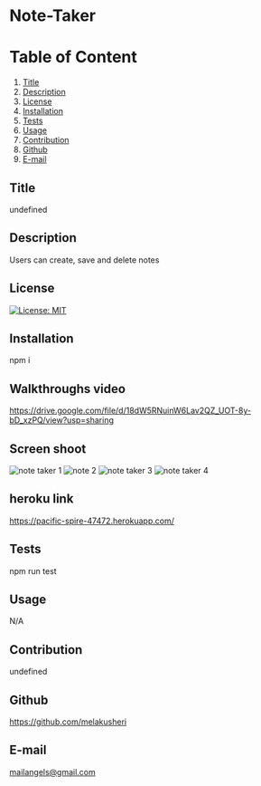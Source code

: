 # Note-Taker

  
  # Table of Content
  1. [Title](#Title)
  2. [Description](#Description)
  3. [License](#License)
  4. [Installation](#Installation)
  5. [Tests](#Tests)
  6. [Usage](#Usage)
  7. [Contribution](#Contribution)
  8. [Github](#Github)
  9. [E-mail](#Email)  
  
  ## Title
  undefined
  
  
  ## Description
  Users can create, save and delete notes 
  
  ## License
  [![License: MIT](https://img.shields.io/badge/License-MIT-yellow.svg)](https://opensource.org/licenses/MIT)
  
  ## Installation
  npm i
  
  ## Walkthroughs video
  https://drive.google.com/file/d/18dW5RNuinW6Lav2QZ_UOT-8y-bD_xzPQ/view?usp=sharing
  
  ## Screen shoot
![note taker 1](https://user-images.githubusercontent.com/65136237/131925430-b8a26c55-f023-4a13-9c83-f7328ed64e52.PNG)
![note 2](https://user-images.githubusercontent.com/65136237/131925431-31fb1316-e0d1-480d-950f-1c9d697dde59.PNG)
![note taker 3](https://user-images.githubusercontent.com/65136237/131925432-3bee9583-5c6c-44e1-ab5d-ada1047cde72.PNG)
![note taker 4](https://user-images.githubusercontent.com/65136237/131925433-51f00b15-fc44-4365-83c1-caaf86a45f27.PNG)

  ## heroku link
  https://pacific-spire-47472.herokuapp.com/
  
  ## Tests
  npm run test
  
  ## Usage
  N/A
  
  ## Contribution
  undefined
  
  ## Github
  https://github.com/melakusheri
  
  ## E-mail
  mailangels@gmail.com
